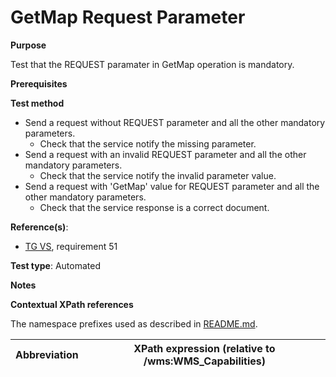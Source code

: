 # GetMap Request Parameter

**Purpose**

Test that the REQUEST paramater in GetMap operation is mandatory.

**Prerequisites**

**Test method**

* Send a request without REQUEST parameter and all the other mandatory parameters.
    * Check that the service notify the missing parameter.
* Send a request with an invalid REQUEST parameter and all the other mandatory parameters.
    * Check that the service notify the invalid parameter value.
* Send a request with 'GetMap' value for REQUEST parameter and all the other mandatory parameters.
    * Check that the service response is a correct document.

**Reference(s)**:

* [TG VS](./README.md#ref_TG_VS), requirement 51

**Test type**: Automated

**Notes**

**Contextual XPath references**

The namespace prefixes used as described in [README.md](./README.md#namespaces).

Abbreviation                                               |  XPath expression (relative to /wms:WMS_Capabilities)
---------------------------------------------------------- | -------------------------------------------------------------------------
